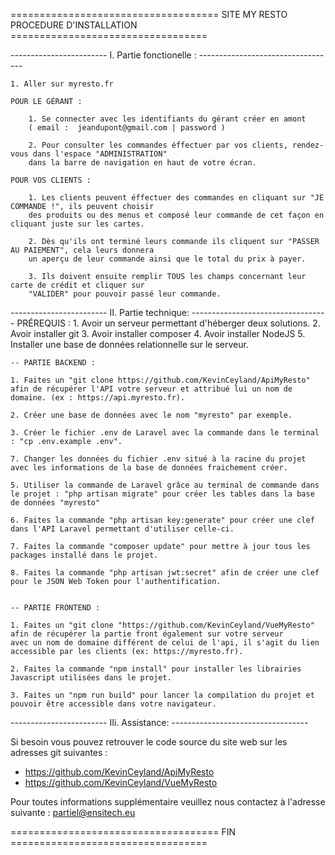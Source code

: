 ==================================== SITE MY RESTO PROCEDURE D'INSTALLATION ==================================



------------------------ I. Partie fonctionelle : ----------------------------------

	1. Aller sur myresto.fr

	POUR LE GÉRANT :

		1. Se connecter avec les identifiants du gérant créer en amont 
		( email :  jeandupont@gmail.com | password )

		2. Pour consulter les commandes éffectuer par vos clients, rendez-vous dans l'espace "ADMINISTRATION"
		dans la barre de navigation en haut de votre écran.

	POUR VOS CLIENTS : 

		1. Les clients peuvent éffectuer des commandes en cliquant sur "JE COMMANDE !", ils peuvent choisir
		des produits ou des menus et composé leur commande de cet façon en cliquant juste sur les cartes.

		2. Dès qu'ils ont terminé leurs commande ils cliquent sur "PASSER AU PAIEMENT", cela leurs donnera
		un aperçu de leur commande ainsi que le total du prix à payer.

		3. Ils doivent ensuite remplir TOUS les champs concernant leur carte de crédit et cliquer sur
		"VALIDER" pour pouvoir passé leur commande.

		
------------------------ II. Partie technique: ----------------------------------
	PRÉREQUIS :
			1. Avoir un serveur permettant d'héberger deux solutions.
			2. Avoir installer git
			3. Avoir installer composer
			4. Avoir installer NodeJS
			5. Installer une base de données relationnelle sur le serveur.
		
	-- PARTIE BACKEND :

	1. Faites un "git clone https://github.com/KevinCeyland/ApiMyResto" afin de récupérer l'API votre serveur et attribué lui un nom de domaine. (ex : https://api.myresto.fr).

	2. Créer une base de données avec le nom "myresto" par exemple.

	3. Créer le fichier .env de Laravel avec la commande dans le terminal : "cp .env.example .env".

	7. Changer les données du fichier .env situé à la racine du projet avec les informations de la base de données fraichement créer.

	5. Utiliser la commande de Laravel grâce au terminal de commande dans le projet : "php artisan migrate" pour créer les tables dans la base de données "myresto"

	6. Faites la commande "php artisan key:generate" pour créer une clef dans l'API Laravel permettant d'utiliser celle-ci.

	7. Faites la commande "composer update" pour mettre à jour tous les packages installé dans le projet.

	8. Faites la commande "php artisan jwt:secret" afin de créer une clef pour le JSON Web Token pour l'authentification.


	-- PARTIE FRONTEND : 

	1. Faites un "git clone "https://github.com/KevinCeyland/VueMyResto" afin de récupérer la partie front également sur votre serveur 
	avec un nom de domaine différent de celui de l'api, il s'agit du lien accessible par les clients (ex: https://myresto.fr).

	2. Faites la commande "npm install" pour installer les librairies Javascript utilisées dans le projet.

	3. Faites un "npm run build" pour lancer la compilation du projet et pouvoir être accessible dans votre navigateur.




------------------------ IIi. Assistance: ----------------------------------

Si besoin vous pouvez retrouver le code source du site web sur les adresses git suivantes :

- https://github.com/KevinCeyland/ApiMyResto
- https://github.com/KevinCeyland/VueMyResto


Pour toutes informations supplémentaire veuillez nous contactez à l'adresse suivante : partiel@ensitech.eu




==================================== FIN ==================================







